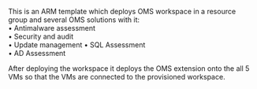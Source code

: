 This is an ARM template which deploys OMS workspace in a resource group and several OMS solutions with it:  
•	Antimalware assessment  
•	Security and audit  
•	Update management 
•	SQL Assessment  
•	AD Assessment 

After deploying the workspace it deploys the OMS extension onto the all 5 VMs so that the VMs are connected to the provisioned workspace. 
